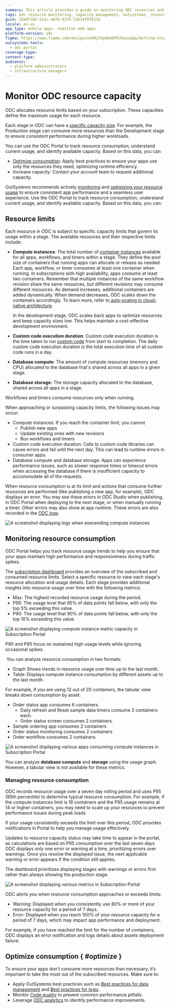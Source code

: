 ```yaml
---
summary: This article provides a guide on mointoring ODC resources and capacity for OutSystems Developer Cloud (ODC).
tags: odc resource monitoring, capacity management, outsystems, resource optimization, cloud resource allocation
guid: 25a0f102-51ac-4d76-8376-72b14f0f6218
locale: en-us
app_type: mobile apps, reactive web apps
platform-version: odc
figma: https://www.figma.com/design/zohMj3VpAEA6P9J9azwqQq/Getting-started-with-ODC?node-id=3518-60&t=TBoOpDVweGRN6kRD-1
outsystems-tools:
  - odc portal
coverage-type:
content-type:
audience:
  - platform administrators
  - infrastructure managers
---
```

# Monitor ODC resource capacity

ODC allocates resource limits based on your subscription. These capacities define the maximum usage for each resource. 

Each stage in ODC can have a [specific capacity size](https://www.outsystems.com/evaluation-guide/scalability/architecture/#capacity-fair-use-limits). For example, the Production stage can consume more resources than the Development stage to ensure consistent performance during higher workloads.

You can use the ODC Portal to track resource consumption, understand current usage, and identify available capacity. Based on this data, you can:
* [Optimize consumption](#optimize): Apply best practices to ensure your apps use only the resources they need, optimizing runtime efficiency.
* Increase capacity: Contact your account team to request additional capacity.

OutSystems recommends actively [monitoring](#monitor-consumption) and [optimizing your resource usage](#optimize-consumption) to ensure consistent app performance and a seamless user experience. Use the ODC Portal to track resource consumption, understand current usage, and identify available capacity. Based on this data, you can:

## Resource limits

Each resource in ODC is subject to specific capacity limits that govern its usage within a stage. The available resources and their respective limits include:

* **Compute instances**: The total number of [container instances](../app-architecture/intro.md#containers) available for all apps, workflows, and timers within a stage. They define the pool size of containers that running apps can allocate or release as needed. Each app, workflow, or timer consumes at least one container when running. In subscriptions with high availability, apps consume at least two containers. Remember that multiple instances of the same workflow revision share the same resources, but different revisions may consume different resources. As demand increases, additional containers are added dynamically. When demand decreases, ODC scales down the containers accordingly. To learn more, refer to[ auto-scaling in cloud-native architecture](../manage-platform-app-lifecycle/platform-architecture/intro.md#runtime-cluster).

    <div class="info" markdown="1">
    
    In the development stage, ODC scales back apps to optimize resources and keep capacity sizes low. This helps maintain a cost-effective development environment.
    
    </div>

* **Custom code execution duration**: Custom code execution duration is the time taken to run [custom code](../building-apps/external-logic/intro.md) from start to completion. The daily custom code execution duration is the total execution time of all custom code runs in a day. 
* **Database compute**: The amount of compute resources (memory and CPU) allocated to the database that's shared across all apps in a given stage.
* **Database storage**: The storage capacity allocated to the database, shared across all apps in a stage.

<div class="info" markdown="1">

Workflows and timers consume resources only when running. 

</div>

When approaching or surpassing capacity limits, the following issues may occur:

* Compute instances: If you reach the container limit, you cannot 
  * Publish new apps
  * Update existing ones with new revisions
  * Run workflows and timers
* Custom code execution duration: Calls to custom code libraries can cause errors and fail until the next day. This can lead to runtime errors in consumer apps.
* Database compute and database storage: Apps can experience performance issues, such as slower response times or timeout errors when accessing the database if there is insufficient capacity to accommodate all of the requests.

When resource consumption is at its limit and actions that consume further resources are performed (like publishing a new app, for example), ODC displays an error. You may see these errors in ODC Studio when publishing, in ODC Portal when deploying to the next stage, or when manually running a timer. Other errors may also show at app runtime. These errors are also recorded in the [ODC logs](../monitor-and-troubleshoot/monitor-apps.md#logs).

![A screenshot displaying logs when execeeding compute instances](images/logs-exceeding-compute-pl.png "Compute Instance Metric Log")

## Monitoring resource consumption

ODC Portal helps you track resource usage trends to help you ensure that your apps maintain high performance and responsiveness during traffic spikes. 

The [subscription dashboard](../manage-platform-app-lifecycle/subscription-console.md) provides an overview of the subscribed and consumed resource limits. Select a specific resource to view each stage's resource allocation and usage details. Each stage provides additional insights into resource usage over time with the following metrics:

* Max: The highest recorded resource usage during the period.
* P95: The usage level that 95% of data points fall below, with only the top 5% exceeding this value.
* P90: The usage level that 90% of data points fall below, with only the top 10% exceeding this value.

![A screenshot displaying compute instance metric capacity in Subscription Portal](images/detail-compute-instance-pl.png "Compute Instance Metric Capacity")

<div class="info" markdown="1">

P90 and P95 focus on sustained high usage levels while ignoring occasional spikes.

</div>

 You can analyze resource consumption in two formats:

* Graph Shows trends in resource usage over time up to the last month.
* Table: Displays compute instance consumption by different assets up to the last month.

For example, if you are using 12 out of 20 containers, the tabular view breaks down consumption by asset:

* Order status app consumes 6 containers. 
  * Daily refresh and Reset sample data timers consume 2 containers each.
  * Order status screen consumes 2 containers.
* Sample ordering app consumes 2 containers
* Order status monitoring consumes 2 containers
* Order workflow consumes 2 containers.

![A screenshot displaying various apps consuming compute instances in Subscription Portal](images/detail-compute-instance-table-pl.png "Compute Instances Consumption by Apps")

<div class="info" markdown="1">

You can analyze **database compute** and **storage** using the usage graph. However, a tabular view is not available for these metrics.

</div>

### Managing resource consumption

ODC records resource usage over a seven day rolling period and uses P95 (95th percentile) to determine typical resource consumption. For example, if the compute instances limit is 16 containers and the P95 usage remains at 14 or higher containers, you may need to scale up your resources to prevent performance issues during peak loads. 

If your usage consistently exceeds the limit over this period, ODC provides notifications in Portal to help you manage usage effectively.

Updates to resource capacity status may take time to appear in the portal, as calculations are based on P95 consumption over the last seven days. ODC displays only one error or warning at a time, prioritizing errors over warnings. Once you resolve the displayed issue, the next applicable warning or error appears if the condition still applies.

<div class="info" markdown="1">

The dashboard prioritizes displaying stages with warnings or errors first rather than always showing the production stage. 

</div>

![A screenshot displaying various metrics in Subscription Portal](images/db-compute-exceed-capaciy-pl.png "Subscription Portal Metrics Overview")

ODC alerts you when resource consumption approaches or exceeds limits:

* Warning: Displayed when you consistently use 80% or more of your resource capacity for a period of 7 days.
* Error: Displayed when you reach 100% of your resource capacity for a period of 7 days, which may impact app performance and deployment.

For example, if you have reached the limit for the number of containers, ODC displays an error notification and logs details about assets deployment failure.

## Optimize consumption { #optimize }

To ensure your apps don’t consume more resources than necessary, it’s important to take the most out of the subscribed resources. Make sure to:

* Apply OutSystems best practices such as [Best practices for data management](../building-apps/data/data-best-practices/intro.md) and [Best practices for logic](../building-apps/logic/best-practices-logic.md).
* Monitor [Code quality](../monitor-and-troubleshoot/manage-technical-debt/managing-tech-debt.md) to prevent common performance pitfalls.
* Leverage [ODC analytics](../monitor-and-troubleshoot/app-health.md) to identify performance improvements.
